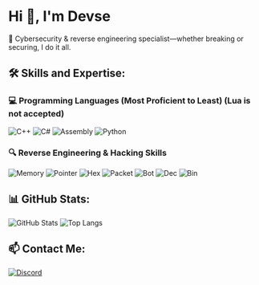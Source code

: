 # Hi 👋, I'm Devse  
🚀 Cybersecurity & reverse engineering specialist—whether breaking or securing, I do it all. 

## 🛠 Skills and Expertise:
### 💻 Programming Languages (Most Proficient to Least) (Lua is not accepted)
![C++](https://img.shields.io/badge/C++-00599C?style=for-the-badge&logo=cplusplus&logoColor=white)
![C#](https://img.shields.io/badge/C%23-239120?style=for-the-badge&logo=csharp&logoColor=white)
![Assembly](https://img.shields.io/badge/Assembly-525252?style=for-the-badge&logo=assemblyscript&logoColor=white)
![Python](https://img.shields.io/badge/Python-3776AB?style=for-the-badge&logo=python&logoColor=white)


### 🔍 Reverse Engineering & Hacking Skills
![Memory](https://img.shields.io/badge/Memory-ff0000?style=for-the-badge)
![Pointer](https://img.shields.io/badge/Pointer-ff6600?style=for-the-badge)
![Hex](https://img.shields.io/badge/Hex-ffcc00?style=for-the-badge)
![Packet](https://img.shields.io/badge/Packet-339933?style=for-the-badge)
![Bot](https://img.shields.io/badge/Bot-00ccff?style=for-the-badge)
![Dec](https://img.shields.io/badge/Dec-6600ff?style=for-the-badge)
![Bin](https://img.shields.io/badge/Bin-9933ff?style=for-the-badge)


## 📊 GitHub Stats:  
![GitHub Stats](https://github-readme-stats.vercel.app/api?username=Unknowre&show_icons=true&theme=tokyonight)
![Top Langs](https://github-readme-stats.vercel.app/api/top-langs/?username=Unknowre&layout=compact&theme=tokyonight)

## 📫 Contact Me:  
[![Discord](https://img.shields.io/badge/Discord-.editer-blue?style=for-the-badge&logo=discord)](https://discord.com/)  
